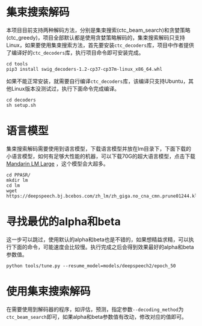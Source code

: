 # 集束搜索解码

本项目目前支持两种解码方法，分别是集束搜索(ctc_beam_search)和贪婪策略(ctc_greedy)，项目全部默认都是使用贪婪策略解码的，集束搜索解码只支持Linux，如果要使用集束搜索方法，首先要安装`ctc_decoders`库，项目中作者提供了编译好的`ctc_decoders`库，执行项目命令即可安装完成。
```shell
cd tools
pip3 install swig_decoders-1.2-cp37-cp37m-linux_x86_64.whl
```

如果不能正常安装，就需要自行编译`ctc_decoders`库，该编译只支持Ubuntu，其他Linux版本没测试过，执行下面命令完成编译。
```shell
cd decoders
sh setup.sh
```


# 语言模型

集束搜索解码需要使用到语言模型，下载语言模型并放在lm目录下，下面下载的小语言模型，如何有足够大性能的机器，可以下载70G的超大语言模型，点击下载[Mandarin LM Large](https://deepspeech.bj.bcebos.com/zh_lm/zhidao_giga.klm) ，这个模型会大超多。
```shell script
cd PPASR/
mkdir lm
cd lm
wget https://deepspeech.bj.bcebos.com/zh_lm/zh_giga.no_cna_cmn.prune01244.klm
```

# 寻找最优的alpha和beta

这一步可以跳过，使用默认的alpha和beta也是不错的，如果想精益求精，可以执行下面的命令，可能速度会比较慢。执行完成之后会得到效果最好的alpha和beta参数值。
```shell
python tools/tune.py --resume_model=models/deepspeech2/epoch_50
```

# 使用集束搜索解码

在需要使用到解码器的程序，如评估，预测，指定参数`--decoding_method`为`ctc_beam_search`即可，如果alpha和beta参数值有改动，修改对应的值即可。
